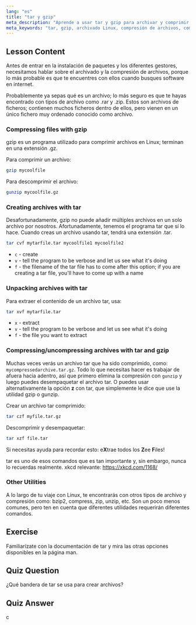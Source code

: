 ```yaml
---
lang: "es"
title: "tar y gzip"
meta_description: "Aprende a usar tar y gzip para archivar y comprimir archivos en Linux. Comprende los comandos para crear, extraer y comprimir archivos. ¡Empieza con esta guía para principiantes!"
meta_keywords: "tar, gzip, archivado Linux, compresión de archivos, comando tar, comando gzip, tutorial Linux, Linux para principiantes"
---
```


## Lesson Content

Antes de entrar en la instalación de paquetes y los diferentes gestores, necesitamos hablar sobre el archivado y la compresión de archivos, porque lo más probable es que te encuentres con ellos cuando busques software en internet.

Probablemente ya sepas qué es un archivo; lo más seguro es que te hayas encontrado con tipos de archivo como .rar y .zip. Estos son archivos de ficheros; contienen muchos ficheros dentro de ellos, pero vienen en un único fichero muy ordenado conocido como archivo.

### Compressing files with gzip

gzip es un programa utilizado para comprimir archivos en Linux; terminan en una extensión .gz.

Para comprimir un archivo:

```bash
gzip mycoolfile
```

Para descomprimir el archivo:

```bash
gunzip mycoolfile.gz
```

### Creating archives with tar

Desafortunadamente, gzip no puede añadir múltiples archivos en un solo archivo por nosotros. Afortunadamente, tenemos el programa tar que sí lo hace. Cuando creas un archivo usando tar, tendrá una extensión .tar.

```bash
tar cvf mytarfile.tar mycoolfile1 mycoolfile2
```

- `c` - create
- `v` - tell the program to be verbose and let us see what it's doing
- `f` - the filename of the tar file has to come after this option; if you are creating a tar file, you'll have to come up with a name

### Unpacking archives with tar

Para extraer el contenido de un archivo tar, usa:

```bash
tar xvf mytarfile.tar
```

- `x` - extract
- `v` - tell the program to be verbose and let us see what it's doing
- `f` - the file you want to extract

### Compressing/uncompressing archives with tar and gzip

Muchas veces verás un archivo tar que ha sido comprimido, como: `mycompressedarchive.tar.gz`. Todo lo que necesitas hacer es trabajar de afuera hacia adentro, así que primero elimina la compresión con `gunzip` y luego puedes desempaquetar el archivo tar. O puedes usar alternativamente la opción **z** con tar, que simplemente le dice que use la utilidad gzip o gunzip.

Crear un archivo tar comprimido:

```bash
tar czf myfile.tar.gz
```

Descomprimir y desempaquetar:

```bash
tar xzf file.tar
```

Si necesitas ayuda para recordar esto: e**X**trae todos los **Z**ee **F**iles!

tar es uno de esos comandos que es tan importante y, sin embargo, nunca lo recuerdas realmente. xkcd relevante: <https://xkcd.com/1168/>

### Other Utilities

A lo largo de tu viaje con Linux, te encontrarás con otros tipos de archivo y compresión como: bzip2, compress, zip, unzip, etc. Son un poco menos comunes, pero ten en cuenta que diferentes utilidades requerirán diferentes comandos.

## Exercise

Familiarízate con la documentación de tar y mira las otras opciones disponibles en la página man.

## Quiz Question

¿Qué bandera de tar se usa para crear archivos?

## Quiz Answer

c
